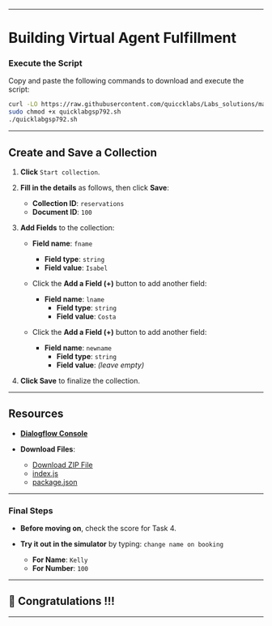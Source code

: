 


---

# Building Virtual Agent Fulfillment

### Execute the Script

Copy and paste the following commands to download and execute the script:

```bash
curl -LO https://raw.githubusercontent.com/quiccklabs/Labs_solutions/master/Building%20Virtual%20Agent%20Fulfillment/quicklabgsp792.sh
sudo chmod +x quicklabgsp792.sh
./quicklabgsp792.sh
```

---

## Create and Save a Collection

1. **Click** `Start collection`.

2. **Fill in the details** as follows, then click **Save**:

   - **Collection ID**: `reservations`
   - **Document ID**: `100`

3. **Add Fields** to the collection:

   - **Field name**: `fname`
     - **Field type**: `string`
     - **Field value**: `Isabel`

   - Click the **Add a Field (+)** button to add another field:

     - **Field name**: `lname`
       - **Field type**: `string`
       - **Field value**: `Costa`

   - Click the **Add a Field (+)** button to add another field:

     - **Field name**: `newname`
       - **Field type**: `string`
       - **Field value**: *(leave empty)*

4. **Click Save** to finalize the collection.

---

## Resources

- **[Dialogflow Console](https://dialogflow.cloud.google.com/)**

- **Download Files**:
  - [Download ZIP File](https://github.com/quiccklabs/Labs_solutions/blob/master/Building%20Virtual%20Agent%20Fulfillment/quicklabgsp792.zip)
  - [index.js](https://raw.githubusercontent.com/quiccklabs/Labs_solutions/master/Building%20Virtual%20Agent%20Fulfillment/quicklab/index.js)
  - [package.json](https://raw.githubusercontent.com/quiccklabs/Labs_solutions/master/Building%20Virtual%20Agent%20Fulfillment/quicklab/package.json)

---

### Final Steps

- **Before moving on**, check the score for Task 4.

- **Try it out in the simulator** by typing: `change name on booking`
  - **For Name**: `Kelly`
  - **For Number**: `100`

---

## 🎉 Congratulations !!!

---

